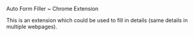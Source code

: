 Auto Form Filler ~ Chrome Extension

This is an extension which could be used to fill in details (same details in multiple webpages). 

